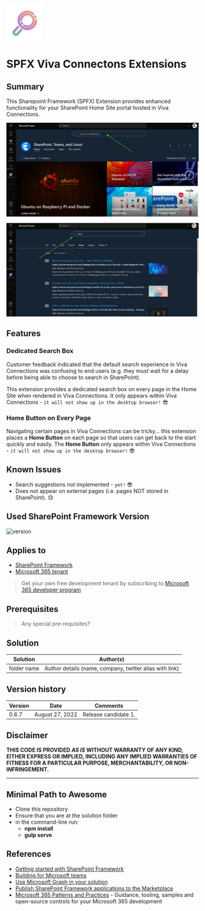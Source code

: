 
![Logo](https://github.com/TylerDurham/spfx-viva-connections-extensions/blob/master/sharepoint/images/app-icon.png?raw=true)
# SPFX Viva Connectons Extensions

## Summary

This Sharepoint Framework (SPFX) Extension provides enhanced functionality for your SharePoint Home Site portal hosted in Viva Connections.

![Screenshot 1: The extension in Viva Connections](https://raw.githubusercontent.com/TylerDurham/spfx-viva-connections-extensions/master/sharepoint/images/screenshot-1.png)

![Screenshot 2: Search in Viva Connections](https://raw.githubusercontent.com/TylerDurham/spfx-viva-connections-extensions/master/sharepoint/images/screenshot-2.png)

## Features

### Dedicated Search Box

Customer feedback indicated that the default search experience in Viva Connections was confusing to end users (e.g. they must wait for a delay before being able to choose to search in SharePoint).

This extension provides a dedicated search box on every page in the Home Site when rendered in Viva Connections. It only appears within Viva Connections - ```it will not show up in the desktop browser!``` 😎

### Home Button on Every Page

Navigating certain pages in Viva Connections can be tricky... this extension places a **Home Button** on each page so that users can get back to the start quickly and easily. The **Home Button** only appears within Viva Connections - ```it will not show up in the desktop browser!``` 😎

## Known Issues

* Search suggestions not implemented - ```yet!``` 😎
* Does not appear on external pages (i.e. pages NOT stored in SharePoint). 😞

## Used SharePoint Framework Version

![version](https://img.shields.io/badge/version-1.13-green.svg)

## Applies to

- [SharePoint Framework](https://aka.ms/spfx)
- [Microsoft 365 tenant](https://docs.microsoft.com/en-us/sharepoint/dev/spfx/set-up-your-developer-tenant)

> Get your own free development tenant by subscribing to [Microsoft 365 developer program](http://aka.ms/o365devprogram)

## Prerequisites

> Any special pre-requisites?

## Solution

Solution|Author(s)
--------|---------
folder name | Author details (name, company, twitter alias with link)

## Version history

Version|Date|Comments
-------|----|--------
0.6.7|August 27, 2022|Release candidate 1.

## Disclaimer

**THIS CODE IS PROVIDED *AS IS* WITHOUT WARRANTY OF ANY KIND, EITHER EXPRESS OR IMPLIED, INCLUDING ANY IMPLIED WARRANTIES OF FITNESS FOR A PARTICULAR PURPOSE, MERCHANTABILITY, OR NON-INFRINGEMENT.**

---

## Minimal Path to Awesome

- Clone this repository
- Ensure that you are at the solution folder
- in the command-line run:
  - **npm install**
  - **gulp serve**

## References

- [Getting started with SharePoint Framework](https://docs.microsoft.com/en-us/sharepoint/dev/spfx/set-up-your-developer-tenant)
- [Building for Microsoft teams](https://docs.microsoft.com/en-us/sharepoint/dev/spfx/build-for-teams-overview)
- [Use Microsoft Graph in your solution](https://docs.microsoft.com/en-us/sharepoint/dev/spfx/web-parts/get-started/using-microsoft-graph-apis)
- [Publish SharePoint Framework applications to the Marketplace](https://docs.microsoft.com/en-us/sharepoint/dev/spfx/publish-to-marketplace-overview)
- [Microsoft 365 Patterns and Practices](https://aka.ms/m365pnp) - Guidance, tooling, samples and open-source controls for your Microsoft 365 development